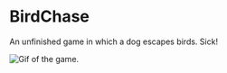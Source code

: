 # BirdChase
An unfinished game in which a dog escapes birds. Sick!

![Gif of the game.](https://i.gyazo.com/e5fa8049feff5b7cd430f657202b781f.gif)
